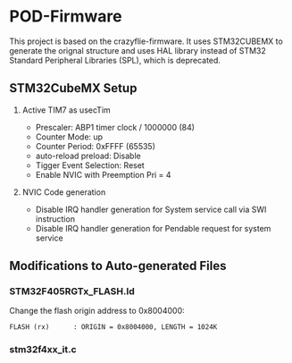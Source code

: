 # POD-Firmware

This project is based on the crazyflie-firmware. It uses STM32CUBEMX to generate the orignal structure and uses HAL library instead of STM32 Standard Peripheral Libraries (SPL), which is deprecated.

## STM32CubeMX Setup

1. Active TIM7 as usecTim
    - Prescaler: ABP1 timer clock / 1000000 (84)
    - Counter Mode: up
    - Counter Period: 0xFFFF (65535)
    - auto-reload preload: Disable
    - Tigger Event Selection: Reset
    - Enable NVIC with Preemption Pri = 4

2. NVIC Code generation
    - Disable IRQ handler generation for System service call via SWI instruction
    - Disable IRQ handler generation for Pendable request for system service

## Modifications to Auto-generated Files

### STM32F405RGTx_FLASH.ld

Change the flash origin address to 0x8004000:

```FLASH (rx)      : ORIGIN = 0x8004000, LENGTH = 1024K```

### stm32f4xx_it.c


